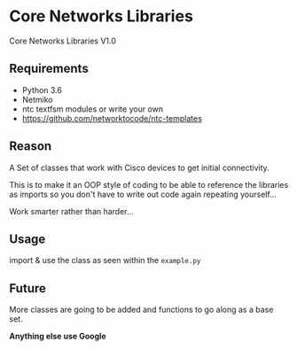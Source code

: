 # Core Networks Libraries
Core Networks Libraries V1.0

## Requirements
* Python 3.6
* Netmiko
* ntc textfsm modules or write your own
* https://github.com/networktocode/ntc-templates

## Reason
A Set of classes that work with Cisco devices to get initial connectivity.

This is to make it an OOP style of coding to be able to reference the libraries as imports so you don't have to write out code again repeating yourself...

Work smarter rather than harder...

## Usage
import & use the class as seen within the `example.py`

## Future
More classes are going to be added and functions to go along as a base set.

**Anything else use Google**
